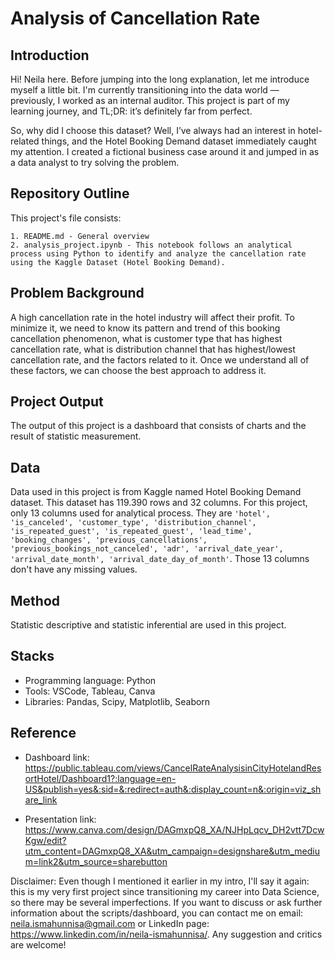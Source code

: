 # Analysis of Cancellation Rate

## Introduction

Hi! Neila here. Before jumping into the long explanation, let me introduce myself a little bit. I'm currently transitioning into the data world — previously, I worked as an internal auditor. This project is part of my learning journey, and TL;DR: it’s definitely far from perfect.

So, why did I choose this dataset? Well, I’ve always had an interest in hotel-related things, and the Hotel Booking Demand dataset immediately caught my attention. I created a fictional business case around it and jumped in as a data analyst to try solving the problem.

## Repository Outline
This project's file consists:

    1. README.md - General overview
    2. analysis_project.ipynb - This notebook follows an analytical process using Python to identify and analyze the cancellation rate using the Kaggle Dataset (Hotel Booking Demand).


## Problem Background
A high cancellation rate in the hotel industry will affect their profit. To minimize it, we need to know its pattern and trend of this booking cancellation phenomenon, what is customer type that has highest cancellation rate, what is distribution channel that has highest/lowest cancellation rate, and the factors related to it. Once we understand all of these factors, we can choose the best approach to address it.

## Project Output
The output of this project is a dashboard that consists of charts and the result of statistic measurement.

## Data
Data used in this project is from Kaggle named Hotel Booking Demand dataset. This dataset has 119.390 rows and 32 columns. For this project, only 13 columns used for analytical process. They are `'hotel', 'is_canceled', 'customer_type', 'distribution_channel', 'is_repeated_guest', 'is_repeated_guest', 'lead_time', 'booking_changes', 'previous_cancellations', 'previous_bookings_not_canceled', 'adr', 'arrival_date_year', 'arrival_date_month', 'arrival_date_day_of_month'`. Those 13 columns don't have any missing values.

## Method
Statistic descriptive and statistic inferential are used in this project.

## Stacks

- Programming language: Python
- Tools: VSCode, Tableau, Canva
- Libraries: Pandas, Scipy, Matplotlib, Seaborn


## Reference
- Dashboard link:
    https://public.tableau.com/views/CancelRateAnalysisinCityHotelandResortHotel/Dashboard1?:language=en-US&publish=yes&:sid=&:redirect=auth&:display_count=n&:origin=viz_share_link

- Presentation link:
    https://www.canva.com/design/DAGmxpQ8_XA/NJHpLqcv_DH2vtt7DcwKgw/edit?utm_content=DAGmxpQ8_XA&utm_campaign=designshare&utm_medium=link2&utm_source=sharebutton


Disclaimer: Even though I mentioned it earlier in my intro, I'll say it again: this is my very first project since transitioning my career into Data Science, so there may be several imperfections. If you want to discuss or ask further information about the scripts/dashboard, you can contact me on email: neila.ismahunnisa@gmail.com or LinkedIn page: https://www.linkedin.com/in/neila-ismahunnisa/. Any suggestion and critics are welcome!